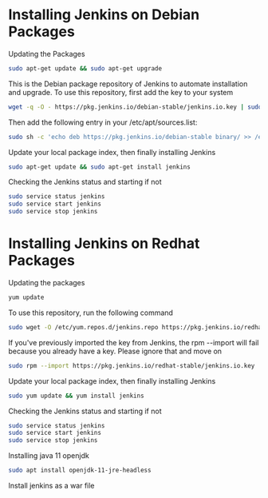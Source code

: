 # Installing Jenkins on Debian Packages

Updating the Packages
```bash
sudo apt-get update && sudo apt-get upgrade
```

This is the Debian package repository of Jenkins to automate installation and upgrade. To use this repository, first add the key to your system
```bash
wget -q -O - https://pkg.jenkins.io/debian-stable/jenkins.io.key | sudo apt-key add -
```

Then add the following entry in your /etc/apt/sources.list:
```bash
sudo sh -c 'echo deb https://pkg.jenkins.io/debian-stable binary/ >> /etc/apt/sources.list'
```

Update your local package index, then finally installing Jenkins
```bash
sudo apt-get update && sudo apt-get install jenkins
```

Checking the Jenkins status and starting if not
```bash
sudo service status jenkins
sudo service start jenkins
sudo service stop jenkins
```

# Installing Jenkins on Redhat Packages

Updating the packages
```bash
yum update
```

To use this repository, run the following command
```bash
sudo wget -O /etc/yum.repos.d/jenkins.repo https://pkg.jenkins.io/redhat-stable/jenkins.repo
```

If you've previously imported the key from Jenkins, the rpm --import will fail because you already have a key. Please ignore that and move on
```bash
sudo rpm --import https://pkg.jenkins.io/redhat-stable/jenkins.io.key
```

Update your local package index, then finally installing Jenkins
```bash
sudo yum update && yum install jenkins
```

Checking the Jenkins status and starting if not
```bash
sudo service status jenkins
sudo service start jenkins
sudo service stop jenkins
```

Installing java 11 openjdk
```bash
sudo apt install openjdk-11-jre-headless
```

Install jenkins as a war file